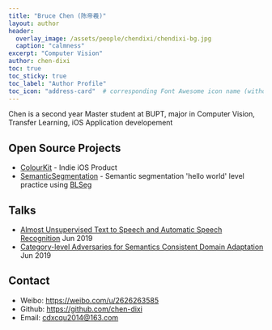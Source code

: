 ```yaml
---
title: "Bruce Chen (陈帝羲)"
layout: author
header:
  overlay_image: /assets/people/chendixi/chendixi-bg.jpg
  caption: "calmness"
excerpt: "Computer Vision"
author: chen-dixi
toc: true
toc_sticky: true
toc_label: "Author Profile"
toc_icon: "address-card"  # corresponding Font Awesome icon name (without fa prefix)
---
```


Chen is a second year Master student at BUPT, major in Computer Vision, Transfer Learning, iOS Application developement

## Open Source Projects

- [ColourKit](https://coding.net/u/Chen-Dixi/p/ColorKit/git) - Indie iOS Product
- [SemanticSegmentation](https://github.com/Chen-Dixi/SemanticSegmentation) - Semantic segmentation 'hello world' level practice using [BLSeg](https://github.com/linbo0518/BLSeg)

## Talks

- [Almost Unsupervised Text to Speech and Automatic Speech Recognition](https://ai-ml.club/events/seminar-meeting-minutes-2-13/) Jun 2019
- [Category-level Adversaries for Semantics Consistent Domain Adaptation](https://chen-dixi.github.io/2019/06/22/clan/) Jun 2019

## Contact

- Weibo: <https://weibo.com/u/2626263585>
- Github: <https://github.com/chen-dixi>
- Email: <cdxcqu2014@163.com>
 